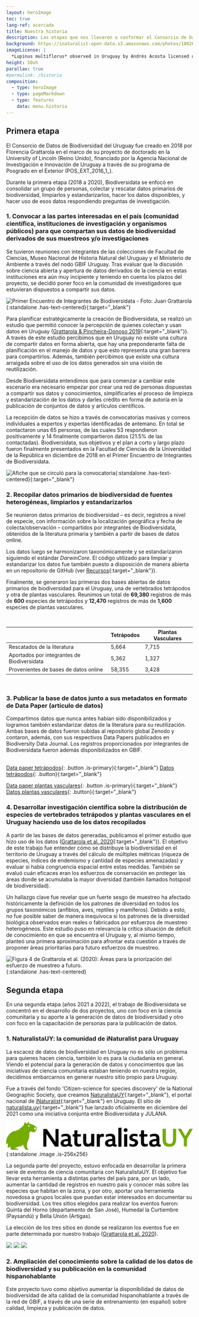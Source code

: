```yaml
---
layout: heroImage
toc: true
lang-ref: acercade
title: Nuestra historia
description: Las etapas que nos llevaron a conformar el Consorcio de Datos de Biodiversidad del Uruguay, generar las primeras bases de datos abiertas para el país y desarrollar investigación sobre la distribución de la biodiversidad del Uruguay
background: https://inaturalist-open-data.s3.amazonaws.com/photos/180266868/original.jpg
imageLicense: |
  *Lupinus multiflorus* observed in Uruguay by Andrés Acosta licensed under [CC-BY-NC](http://creativecommons.org/licenses/by-nc/4.0/) via [iNaturalist](https://www.gbif.org/occurrence/3698255731)
height: 50vh
parallax: true
#permalink: /historia
composition:
  - type: heroImage
  - type: pageMarkdown
  - type: features
    data: menu.historia
---
```


## Primera etapa

El Consorcio de Datos de Biodiversidad del Uruguay fue creado en 2018 por Florencia Grattarola en el marco de su proyecto de doctorado en la University of Lincoln (Reino Unido), financiado por la Agencia Nacional de Investigación e Innovación de Uruguay a través de su programa de Posgrado en el Exterior (POS_EXT_2016_1\_).

Durante la primera etapa (2018 a 2020), Biodiversidata se enfocó en consolidar un grupo de personas, colectar y rescatar datos primarios de biodiversidad, limpiarlos y estandarizarlos, hacer los datos disponibles, y hacer uso de esos datos respondiendo preguntas de investigación.

### 1. Convocar a las partes interesadas en el país (comunidad científica, instituciones de investigación y organismos públicos) para que compartan sus datos de biodiversidad derivados de sus muestreos y/o investigaciones

Se tuvieron reuniones con integrantes de las colecciones de Facultad de Ciencias, Museo Nacional de Historia Natural del Uruguay y el Ministerio de Ambiente a través del nodo GBIF Uruguay. Tras evaluar que la discusión sobre ciencia abierta y apertura de datos derivados de la ciencia en estas instituciones era aún muy incipiente y teniendo en cuenta los plazos del proyecto, se decidió poner foco en la comunidad de investigadores que estuvieran dispuestos a compartir sus datos.

![Primer Encuentro de Integrantes de Biodiversidata - Foto: Juan Grattarola](https://live.staticflickr.com/4856/45306350515_7b87f2ad9d_k.jpg){:standalone .has-text-centered}{:target="_blank"}

Para planificar estratégicamente la creación de Biodiversidata, se realizó un estudio que permitió conocer la percepción de quienes colectan y usan datos en Uruguay ([Grattarola & Pincheira-Donoso 2019](https://doi.org/10.26462/28.1.1){:target="_blank"}). A través de este estudio percibimos que en Uruguay no existe una cultura de compartir datos en forma abierta, que hay una preponderante falta de planificación en el manejo de datos y que esto representa una gran barrera para compartirlos. Además, también percibimos que existe una cultura arraigada sobre el uso de los datos generados sin una visión de reutilización.

Desde Biodiversidata entendimos que para comenzar a cambiar este escenario era necesario empezar por crear una red de personas dispuestas a compartir sus datos y conocimientos, simplificarles el proceso de limpieza y estandarización de los datos y darles crédito en forma de autoría en la publicación de conjuntos de datos y artículos científicos.

La recepción de datos se hizo a través de convocatorias masivas y correos individuales a expertos y expertas identificadas de antemano. En total se contactaron unas 65 personas, de las cuales 53 respondieron positivamente y 14 finalmente compartieron datos (21.5% de las contactadas). Biodiversidata, sus objetivos y el plan a corto y largo plazo fueron finalmente presentados en la Facultad de Ciencias de la Universidad de la República en diciembre de 2018 en el Primer Encuentro de Integrantes de Biodiversidata.

![Afiche que se circuló para la convocatoria](https://pbs.twimg.com/media/EC_TW5LW4AMZNcN?format=jpg&name=large){:standalone .has-text-centered}{:target="_blank"}


### 2. Recopilar datos primarios de biodiversidad de fuentes heterogéneas, limpiarlos y estandarizarlos

Se reunieron datos primarios de biodiversidad – es decir, registros a nivel de especie, con información sobre la localización geográfica y fecha de colecta/observación – compartidos por integrantes de Biodiversidata, obtenidos de la literatura primaria y también a partir de bases de datos online.

Los datos luego se harmonizaron taxonómicamente y se estandarizaron siguiendo el estándar *DarwinCore*. El código utilizado para limpiar y estandarizar los datos fue también puesto a disposición de manera abierta en un repositorio de GitHub (ver [Recursos](/recursos/codigo/){:target="_blank"}).

Finalmente, se generaron las primeras dos bases abiertas de datos primarios de biodiversidad para el Uruguay, una de vertebrados tetrápodos y otra de plantas vasculares. Reunimos un total de **69,380** registros de más de **600** especies de tetrápodos y **12,470** registros de más de **1,600** especies de plantas vasculares.

<br>

|                                             | Tetrápodos | Plantas Vasculares |
|---------------------------------------------|------------|--------------------|
| Rescatados de la literatura                 | 5,664      | 7,715              |
| Aportados por integrantes de Biodiversidata | 5,362      | 1,327              |
| Provenientes de bases de datos online       | 58,355     | 3,428              |  

<br>

### 3. Publicar la base de datos junto a sus metadatos en formato de Data Paper (artículo de datos)

 Compartimos datos que nunca antes habían sido disponibilizados y logramos también estandarizar datos de la literatura para su reutilización. Ambas bases de datos fueron subidas al repositorio global Zenodo y contaron, además, con sus respectivos Data Papers publicados en Biodiversity Data Journal. Los registros proporcionados por integrantes de Biodiversidata fueron además disponibilizados en GBIF.  
 <br>

[Data paper tetrápodos](https://doi.org/10.3897/BDJ.7.e36226){: .button .is-primary}{:target="_blank"}
[Datos tetrápodos](https://doi.org/10.5281/zenodo.3685897){: .button}{:target="_blank"}  

[Data paper plantas vasculares](https://doi.org/10.3897/BDJ.8.e56850){: .button .is-primary}{:target="_blank"}
[Datos plantas vasculares](https://doi.org/10.5281/zenodo.3954406){: .button}{:target="_blank"}  


### 4. Desarrollar investigación científica sobre la distribución de especies de vertebrados tetrápodos y plantas vasculares en el Uruguay haciendo uso de los datos recopilados

A partir de las bases de datos generadas, publicamos el primer estudio que hizo uso de los datos ([Grattarola et al. 2020](https://doi.org/10.1038/s41598-020-79074-8){:target="_blank"}). El objetivo de este trabajo fue entender cómo se distribuye la biodiversidad en el territorio de Uruguay a través del cálculo de múltiples métricas (riqueza de especies, índices de endemismo y cantidad de especies amenazadas) y evaluar si había congruencia espacial entre estas medidas. También se evaluó cuán eficaces eran los esfuerzos de conservación en proteger las áreas donde se acumulaba la mayor diversidad (también llamados hotspost de biodiversidad).  

Un hallazgo clave fue revelar que un fuerte sesgo de muestreo ha afectado históricamente la definición de los patrones de diversidad en todos los grupos taxonómicos (anfibios, aves, reptiles y mamíferos). Debido a esto, no fue posible saber de manera inequívoca si los patrones de la diversidad biológica observados eran reales o fabricados por esfuerzos de muestreo heterogéneos. Este estudio puso en relevancia la crítica situación de déficit de conocimiento en que se encuentra el Uruguay y, al mismo tiempo, planteó una primera aproximación para afrontar esta cuestión a través de proponer áreas prioritarias para futuro esfuerzos de muestreo.

![Figura 4 de Grattarola et al. (2020): Áreas para la priorización del esfuerzo de muestreo a futuro. ](https://media.springernature.com/full/springer-static/image/art%3A10.1038%2Fs41598-020-79074-8/MediaObjects/41598_2020_79074_Fig4_HTML.png?as=webp){:standalone .has-text-centered}

## Segunda etapa

En una segunda etapa (años 2021 a 2022), el trabajo de Biodiversidata se concentró en el desarrollo de dos proyectos, uno con foco en la ciencia comunitaria y su aporte a la generación de datos de biodiversidad y otro con foco en la capacitación de personas para la publicación de datos.


### 1. NaturalistaUY: la comunidad de iNaturalist para Uruguay

La escacez de datos de biodiversidad en Uruguay no es sólo un problema para quienes hacen ciencia, también lo es para la ciudadanía en general. Viendo el potencial para la generación de datos y conocimientos que las iniciativas de ciencia comunitaria estaban teniendo en nuestra región, decidimos embarcarnos en generar nuestro sitio propio para Uruguay.

Fue a través del fondo 'Citizen-science for species discovery' de la National Geographic Society, que creamos [NaturalistaUY](https://naturalista.uy){:target="_blank"}, el portal nacional de [iNaturalist](https://www.inaturalist.org/){:target="_blank"} en Uruguay. El sitio de [naturalista.uy](https://naturalista.uy){:target="_blank"} fue lanzado oficialmente en diciembre del 2021 como una iniciativa conjunta entre Biodiversidata y JULANA.

![](/assets/images/logos/NaturalistaUY-Identity.png){:standalone .image .is-256x256}

La segunda parte del proyecto, estuvo enfocada en desarrollar la primera serie de eventos de ciencia comunitaria con NaturalistaUY. El objetivo fue llevar esta herramienta a distintas partes del país para, por un lado, aumentar la cantidad de registros en nuestro país y conocer más sobre las especies que habitan en la zona, y por otro, aportar una herramienta novedosa a grupos locales que puedan estar interesados en documentar su biodiversidad. Los tres sitios elegidos para realizar los eventos fueron: Quinta del Horno (departamento de San José), Humedal la Curtiembre (Paysandú) y Bella Unión (Artigas).

La elección de los tres sitios en donde se realizaron los eventos fue en parte determinada por nuestro trabajo ([Grattarola et al. 2020](https://doi.org/10.1038/s41598-020-79074-8)).

<img src="https://static.inaturalist.org/wiki_page_attachments/3001-original.png" width="32%"> <img src="https://static.inaturalist.org/wiki_page_attachments/2999-original.png" width="32%"> <img src="https://static.inaturalist.org/wiki_page_attachments/3000-original.png" width="32%">


### 2. Ampliación del conocimiento sobre la calidad de los datos de biodiversidad y su publicación en la comunidad hispanohablante

Este proyecto tuvo como objetivo aumentar la disponibilidad de datos de biodiversidad de alta calidad de la comunidad hispanohablante a través de la red de GBIF, a través de una serie de entrenamiento (en español) sobre calidad, limpieza y publicación de datos.
